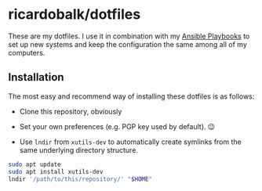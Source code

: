 # ricardobalk/dotfiles

These are my dotfiles. I use it in combination with my [Ansible Playbooks][] to set up new systems and keep the configuration the same among all of my computers.

## Installation

The most easy and recommend way of installing these dotfiles is as follows:

- Clone this repository, obviously

- Set your own preferences (e.g. PGP key used by default). :wink:

- Use `lndir` from `xutils-dev` to automatically create symlinks from the same underlying directory structure.

```sh
sudo apt update
sudo apt install xutils-dev
lndir '/path/to/this/repository/' "$HOME"
```

[Ansible Playbooks]: https://github.com/ricardobalk/ansible "Ricardo's Collection of Ansible Roles, Tasks and Playbooks"
